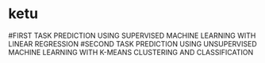 # ketu
#FIRST TASK
PREDICTION USING SUPERVISED MACHINE LEARNING WITH LINEAR REGRESSION 
#SECOND TASK 
PREDICTION USING UNSUPERVISED MACHINE LEARNING WITH K-MEANS CLUSTERING AND CLASSIFICATION 

